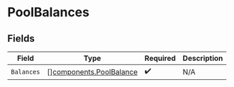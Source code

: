 # PoolBalances


## Fields

| Field                                                              | Type                                                               | Required                                                           | Description                                                        |
| ------------------------------------------------------------------ | ------------------------------------------------------------------ | ------------------------------------------------------------------ | ------------------------------------------------------------------ |
| `Balances`                                                         | [][components.PoolBalance](../../models/components/poolbalance.md) | :heavy_check_mark:                                                 | N/A                                                                |